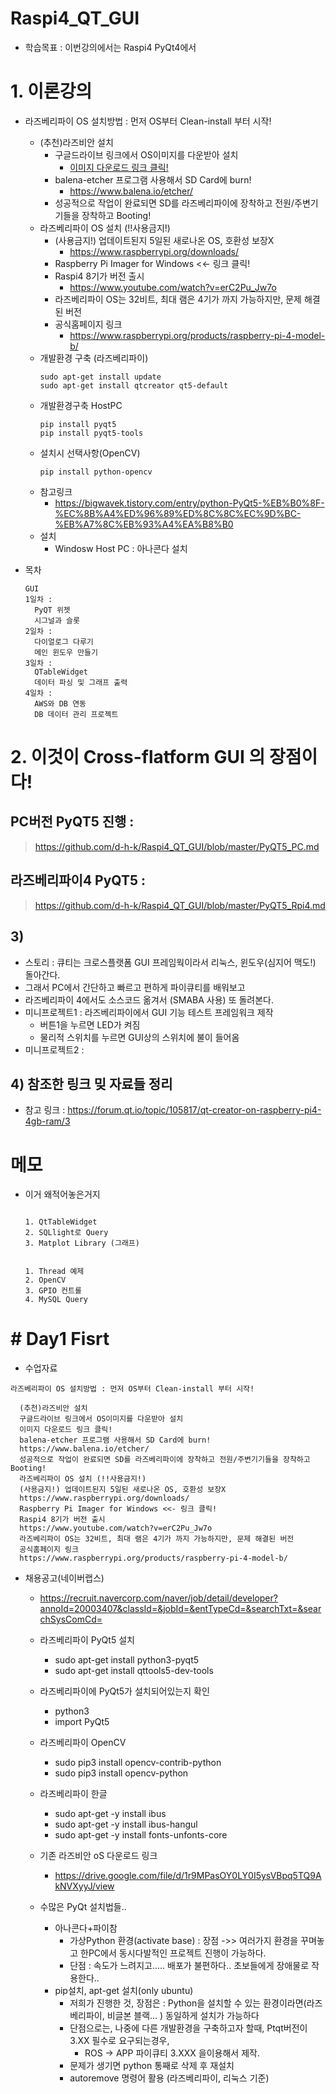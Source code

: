 # Raspi4_QT_GUI
  - 학습목표 : 이번강의에서는 Raspi4 PyQt4에서 
# 1. 이론강의
- 라즈베리파이 OS 설치방법 : 먼저 OS부터 Clean-install 부터 시작!
  - (추천)라즈비안 설치
    - 구글드라이브 링크에서 OS이미지를 다운받아 설치
      - [이미지 다운로드 링크 클릭!](https://drive.google.com/file/d/1r9MPasOY0LY0I5ysVBpq5TQ9AkNVXyyJ/view?usp=sharing)
    - balena-etcher 프로그램 사용해서 SD Card에 burn!
      - https://www.balena.io/etcher/
    - 성공적으로 작업이 완료되면 SD를 라즈베리파이에 장착하고 전원/주변기기들을 장착하고 Booting!
  - 라즈베리파이 OS 설치 (!!사용금지!)
    - (사용금지!) 업데이트된지 5일된 새로나온 OS, 호환성 보장X 
      - https://www.raspberrypi.org/downloads/
    - Raspberry Pi Imager for Windows <<- 링크 클릭!
    - Raspi4 8기가 버전 출시
      - https://www.youtube.com/watch?v=erC2Pu_Jw7o
    - 라즈베리파이 OS는 32비트, 최대 램은 4기가 까지 가능하지만, 문제 해결된 버전
    - 공식홈페이지 링크
      - https://www.raspberrypi.org/products/raspberry-pi-4-model-b/
  - 개발환경 구축 (라즈베리파이)
    ```
    sudo apt-get install update
    sudo apt-get install qtcreator qt5-default
    ```
  - 개발환경구축 HostPC
    ```
    pip install pyqt5
    pip install pyqt5-tools
    ```
  - 설치시 선택사항(OpenCV)
    ```
    pip install python-opencv
    ```
  - 참고링크
    - https://bigwavek.tistory.com/entry/python-PyQt5-%EB%B0%8F-%EC%8B%A4%ED%96%89%ED%8C%8C%EC%9D%BC-%EB%A7%8C%EB%93%A4%EA%B8%B0
  - 설치
    - Windosw Host PC : 아나콘다 설치

- 목차
  ```
  GUI
  1일차 : 
    PyQT 위젯
    시그널과 슬롯
  2일차 : 
    다이얼로그 다루기
    메인 윈도우 만들기
  3일차 : 
    QTableWidget
    데이터 파싱 및 그래프 출력
  4일차 :
    AWS와 DB 연동
    DB 데이터 관리 프로젝트 
  ```
# 2. 이것이 Cross-flatform GUI 의 장점이다!
  ## PC버전 PyQT5 진행 :  
   > https://github.com/d-h-k/Raspi4_QT_GUI/blob/master/PyQT5_PC.md
  ## 라즈베리파이4 PyQT5 : 
   > https://github.com/d-h-k/Raspi4_QT_GUI/blob/master/PyQT5_Rpi4.md
 ## 3) 
 - 스토리 : 큐티는 크로스플랫폼 GUI 프레임웍이라서 리눅스, 윈도우(심지어 맥도!) 돌아간다.
 - 그래서 PC에서 간단하고 빠르고 편하게 파이큐티를 배워보고
 - 라즈베리파이 4에서도 소스코드 옮겨서 (SMABA 사용) 또 돌려본다.
 - 미니프로젝트1 : 라즈베리파이에서 GUI 기능 테스트 프레임워크 제작 
   - 버튼1을 누르면 LED가 켜짐
   - 물리적 스위치를 누르면 GUI상의 스위치에 불이 들어옴
 - 미니프로젝트2 : 
 ## 4) 참조한 링크 밎 자료들 정리
   - 참고 링크 : https://forum.qt.io/topic/105817/qt-creator-on-raspberry-pi4-4gb-ram/3

# 메모
- 이거 왜적어놓은거지
  ```

  1. QtTableWidget
  2. SQLlight로 Query
  3. Matplot Library (그래프)


  1. Thread 예제
  2. OpenCV
  3. GPIO 컨트롤
  4. MySQL Query
  ```

# # Day1 Fisrt
  - 수업자료
  ```
  라즈베리파이 OS 설치방법 : 먼저 OS부터 Clean-install 부터 시작!

    (추천)라즈비안 설치
    구글드라이브 링크에서 OS이미지를 다운받아 설치
    이미지 다운로드 링크 클릭!
    balena-etcher 프로그램 사용해서 SD Card에 burn!
    https://www.balena.io/etcher/
    성공적으로 작업이 완료되면 SD를 라즈베리파이에 장착하고 전원/주변기기들을 장착하고 Booting!
    라즈베리파이 OS 설치 (!!사용금지!)
    (사용금지!) 업데이트된지 5일된 새로나온 OS, 호환성 보장X
    https://www.raspberrypi.org/downloads/
    Raspberry Pi Imager for Windows <<- 링크 클릭!
    Raspi4 8기가 버전 출시
    https://www.youtube.com/watch?v=erC2Pu_Jw7o
    라즈베리파이 OS는 32비트, 최대 램은 4기가 까지 가능하지만, 문제 해결된 버전
    공식홈페이지 링크
    https://www.raspberrypi.org/products/raspberry-pi-4-model-b/
  ```
  - 채용공고(네이버랩스)
    - https://recruit.navercorp.com/naver/job/detail/developer?annoId=20003407&classId=&jobId=&entTypeCd=&searchTxt=&searchSysComCd=

    - 라즈베리파이 PyQt5 설치
      - sudo apt-get install python3-pyqt5
      - sudo apt-get install qttools5-dev-tools

    - 라즈베리파이에 PyQt5가 설치되어있는지 확인
      - python3
      - import PyQt5  

    - 라즈베리파이 OpenCV
      - sudo pip3 install opencv-contrib-python
      - sudo pip3 install opencv-python

    - 라즈베리파이 한글
      - sudo apt-get -y install ibus
      - sudo apt-get -y install ibus-hangul
      - sudo apt-get -y install fonts-unfonts-core


    - 기존 라즈비안 oS 다운로드 링크
      - https://drive.google.com/file/d/1r9MPasOY0LY0I5ysVBpq5TQ9AkNVXyyJ/view  

    - 수많은 PyQt 설치법들..
      - 아나콘다+파이참
        - 가상Python 환경(activate base) : 장점 ->> 여러가지 환경을 꾸며놓고 한PC에서 동시다발적인 프로젝트 진행이 가능하다. 
        - 단점 : 속도가 느려지고..... 배포가 불편하다.. 초보들에게 장애물로 작용한다..
      - pip설치, apt-get 설치(only ubuntu)
        - 저희가 진행한 것, 장점은 : Python을 설치할 수 있는 환경이라면(라즈베리파이, 비글본 블랙... ) 동일하게 설치가 가능하다
        - 단점으로는, 나중에 다른 개발환경을 구축하고자 할때, Ptqt버전이 3.XX 필수로 요구되는경우, 
          - ROS -> APP 파이큐티 3.XXX 을이용해서 제작.
        - 문제가 생기면 python 통째로 삭제 후 재설치
        - autoremove 명령어 활용 (라즈베리파이, 리눅스 기준)
        

        